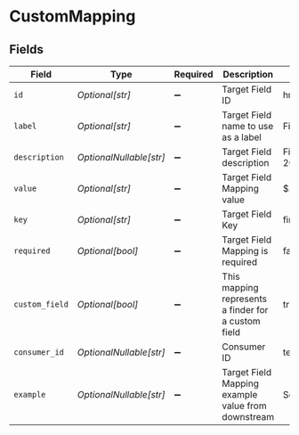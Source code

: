 # CustomMapping


## Fields

| Field                                               | Type                                                | Required                                            | Description                                         | Example                                             |
| --------------------------------------------------- | --------------------------------------------------- | --------------------------------------------------- | --------------------------------------------------- | --------------------------------------------------- |
| `id`                                                | *Optional[str]*                                     | :heavy_minus_sign:                                  | Target Field ID                                     | hris+employees+first_aid_training                   |
| `label`                                             | *Optional[str]*                                     | :heavy_minus_sign:                                  | Target Field name to use as a label                 | First Aid Training                                  |
| `description`                                       | *OptionalNullable[str]*                             | :heavy_minus_sign:                                  | Target Field description                            | First Aid Training completed after 2019-01-01       |
| `value`                                             | *Optional[str]*                                     | :heavy_minus_sign:                                  | Target Field Mapping value                          | $.root.training.first_aid                           |
| `key`                                               | *Optional[str]*                                     | :heavy_minus_sign:                                  | Target Field Key                                    | first_aid_training                                  |
| `required`                                          | *Optional[bool]*                                    | :heavy_minus_sign:                                  | Target Field Mapping is required                    | false                                               |
| `custom_field`                                      | *Optional[bool]*                                    | :heavy_minus_sign:                                  | This mapping represents a finder for a custom field | true                                                |
| `consumer_id`                                       | *OptionalNullable[str]*                             | :heavy_minus_sign:                                  | Consumer ID                                         | test_user_id                                        |
| `example`                                           | *OptionalNullable[str]*                             | :heavy_minus_sign:                                  | Target Field Mapping example value from downstream  | Some value                                          |